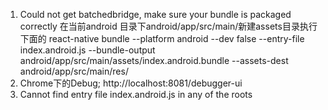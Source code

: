 1.  Could not get batchedbridge, make sure your bundle is packaged correctly
    在当前android 目录下android/app/src/main/新建assets目录执行下面的
    react-native bundle --platform android --dev false --entry-file index.android.js --bundle-output android/app/src/main/assets/index.android.bundle --assets-dest android/app/src/main/res/
2.  Chrome下的Debug;
    http://localhost:8081/debugger-ui
3.  Cannot find entry file index.android.js in any of the roots
